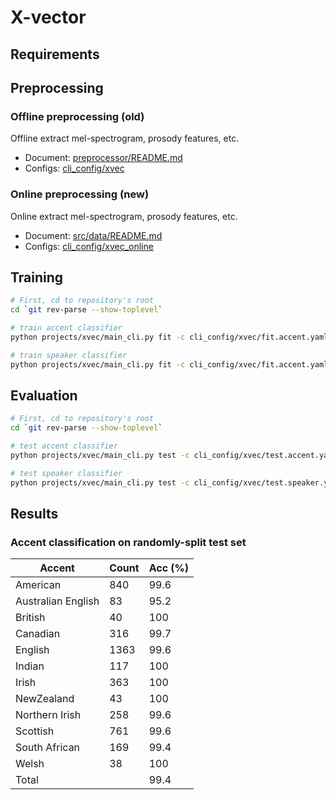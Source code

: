 # X-vector


## Requirements


## Preprocessing


### Offline preprocessing (old)
Offline extract mel-spectrogram, prosody features, etc.
- Document: [preprocessor/README.md](/preprocessor/README.md)
- Configs: [cli_config/xvec](/cli_config/xvec/)


### Online preprocessing (new)
Online extract mel-spectrogram, prosody features, etc.
- Document: [src/data/README.md](/src/data/README.md)
- Configs: [cli_config/xvec_online](/cli_config/xvec_online)


## Training

```bash
# First, cd to repository's root
cd `git rev-parse --show-toplevel`

# train accent classifier
python projects/xvec/main_cli.py fit -c cli_config/xvec/fit.accent.yaml

# train speaker classifier
python projects/xvec/main_cli.py fit -c cli_config/xvec/fit.accent.yaml
```


## Evaluation

```bash
# First, cd to repository's root
cd `git rev-parse --show-toplevel`

# test accent classifier
python projects/xvec/main_cli.py test -c cli_config/xvec/test.accent.yaml --ckpt_path <ckpt_path>

# test speaker classifier
python projects/xvec/main_cli.py test -c cli_config/xvec/test.speaker.yaml --ckpt_path <ckpt_path>
```


## Results
### Accent classification on randomly-split test set
| Accent | Count | Acc (\%) |
| --- | --- | --- |
| American | 840 | 99.6 |
| Australian English | 83 | 95.2 |
| British | 40 | 100 |
| Canadian | 316 | 99.7 |
| English | 1363 | 99.6 |
| Indian | 117 | 100 |
| Irish | 363 | 100 |
| NewZealand | 43 | 100 |
| Northern Irish | 258 | 99.6 |
| Scottish | 761 | 99.6 |
| South African | 169 | 99.4 |
| Welsh | 38 | 100 |
| Total || 99.4 |

